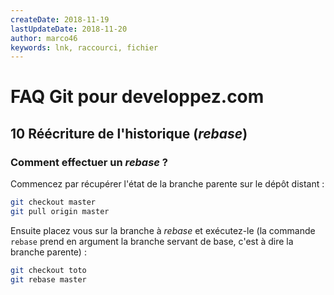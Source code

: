 ```yaml
---
createDate: 2018-11-19
lastUpdateDate: 2018-11-20
author: marco46
keywords: lnk, raccourci, fichier
---
```


# FAQ Git pour developpez.com

## 10 Réécriture de l'historique (*rebase*)

### Comment effectuer un *rebase* ?

Commencez par récupérer l'état de la branche parente sur le dépôt distant :

```bash
git checkout master
git pull origin master
```

Ensuite placez vous sur la branche à *rebase* et exécutez-le (la commande `rebase` prend en argument la branche servant de base, c'est à dire la branche parente) :

```bash
git checkout toto
git rebase master
```
